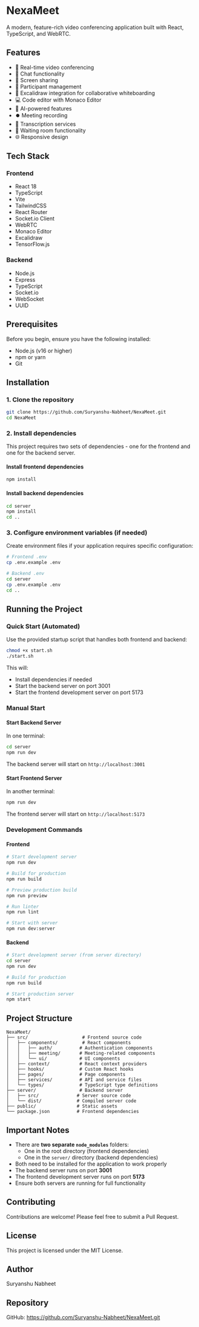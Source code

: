 # NexaMeet

A modern, feature-rich video conferencing application built with React, TypeScript, and WebRTC.

## Features

- 🎥 Real-time video conferencing
- 💬 Chat functionality
- 📱 Screen sharing
- 👥 Participant management
- 🎨 Excalidraw integration for collaborative whiteboarding
- 💻 Code editor with Monaco Editor
- 🤖 AI-powered features
- ⏺️ Meeting recording
- 📝 Transcription services
- 🎯 Waiting room functionality
- 🌐 Responsive design

## Tech Stack

### Frontend
- React 18
- TypeScript
- Vite
- TailwindCSS
- React Router
- Socket.io Client
- WebRTC
- Monaco Editor
- Excalidraw
- TensorFlow.js

### Backend
- Node.js
- Express
- TypeScript
- Socket.io
- WebSocket
- UUID

## Prerequisites

Before you begin, ensure you have the following installed:
- Node.js (v16 or higher)
- npm or yarn
- Git

## Installation

### 1. Clone the repository

```bash
git clone https://github.com/Suryanshu-Nabheet/NexaMeet.git
cd NexaMeet
```

### 2. Install dependencies

This project requires two sets of dependencies - one for the frontend and one for the backend server.

#### Install frontend dependencies

```bash
npm install
```

#### Install backend dependencies

```bash
cd server
npm install
cd ..
```

### 3. Configure environment variables (if needed)

Create environment files if your application requires specific configuration:

```bash
# Frontend .env
cp .env.example .env

# Backend .env
cd server
cp .env.example .env
cd ..
```

## Running the Project

### Quick Start (Automated)

Use the provided startup script that handles both frontend and backend:

```bash
chmod +x start.sh
./start.sh
```

This will:
- Install dependencies if needed
- Start the backend server on port 3001
- Start the frontend development server on port 5173

### Manual Start

#### Start Backend Server

In one terminal:

```bash
cd server
npm run dev
```

The backend server will start on `http://localhost:3001`

#### Start Frontend Server

In another terminal:

```bash
npm run dev
```

The frontend server will start on `http://localhost:5173`

### Development Commands

#### Frontend

```bash
# Start development server
npm run dev

# Build for production
npm run build

# Preview production build
npm run preview

# Run linter
npm run lint

# Start with server
npm run dev:server
```

#### Backend

```bash
# Start development server (from server directory)
cd server
npm run dev

# Build for production
npm run build

# Start production server
npm start
```

## Project Structure

```
NexaMeet/
├── src/                    # Frontend source code
│   ├── components/         # React components
│   │   ├── auth/          # Authentication components
│   │   ├── meeting/       # Meeting-related components
│   │   └── ui/            # UI components
│   ├── context/           # React context providers
│   ├── hooks/             # Custom React hooks
│   ├── pages/             # Page components
│   ├── services/          # API and service files
│   └── types/             # TypeScript type definitions
├── server/                # Backend server
│   ├── src/              # Server source code
│   └── dist/             # Compiled server code
├── public/               # Static assets
└── package.json          # Frontend dependencies
```

## Important Notes

- There are **two separate `node_modules`** folders:
  - One in the root directory (frontend dependencies)
  - One in the `server/` directory (backend dependencies)
- Both need to be installed for the application to work properly
- The backend server runs on port **3001**
- The frontend development server runs on port **5173**
- Ensure both servers are running for full functionality

## Contributing

Contributions are welcome! Please feel free to submit a Pull Request.

## License

This project is licensed under the MIT License.

## Author

Suryanshu Nabheet

## Repository

GitHub: https://github.com/Suryanshu-Nabheet/NexaMeet.git
